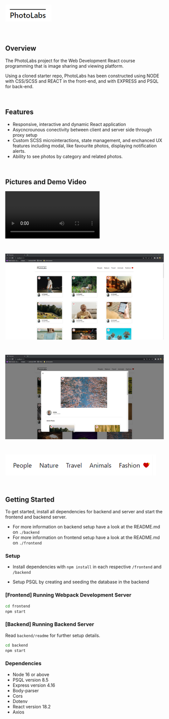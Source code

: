 # ![PhotoLabs Logo](./docs/logo.png)

<br>

## Overview

The PhotoLabs project for the Web Development React course programming that is image sharing and viewing platform.

Using a cloned starter repo, PhotoLabs has been constructed using NODE with CSS/SCSS and REACT in the front-end, and with EXPRESS and PSQL for back-end.

<br>

## Features
- Responsive, interactive and dynamic React application
- Asycncrounous conectivity between client and server side through proxy setup
- Custom SCSS microinteractions, state management, and enchanced UX features including modal, like favourite photos, displaying notification alerts.
- Ability to see photos by category and related photos.

<br>

## Pictures and Demo Video

![Animation of PhotoLabs App](./docs/photolabs_animation.mp4)

<br>

![Screenshot of Homepage](./docs/photolabs_homepage.png)

<br>

![Screenshot of Modal and Fav Button](./docs/photolabs_modal.png)

<br>

![Screenshot of Notification Icon](./docs/photolabs_notification.png)

<br>

## Getting Started

To get started, install all dependencies for backend and server and start the frontend and backend server.

  - For more information on backend setup have a look at the README.md on `./backend`
  - For more information on frontend setup have a look at the README.md on `./frontend`



### Setup

- Install dependencies with `npm install` in each respective `/frontend` and `/backend`

- Setup PSQL by creating and seeding the database in the backend


### [Frontend] Running Webpack Development Server

```sh
cd frontend
npm start
```

### [Backend] Running Backend Server

Read `backend/readme` for further setup details.

```sh
cd backend
npm start
```
 
### Dependencies
- Node 16 or above
- PSQL version 8.5
- Express version 4.16
- Body-parser
- Cors
- Dotenv
- React version 18.2
- Axios


